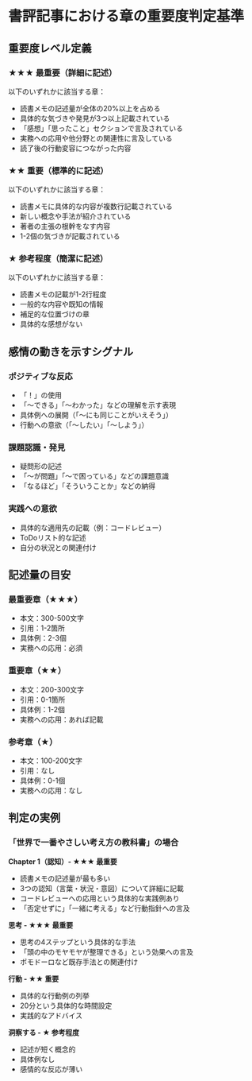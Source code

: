 # 書評記事における章の重要度判定基準

## 重要度レベル定義

### ★★★ 最重要（詳細に記述）
以下のいずれかに該当する章：
- 読書メモの記述量が全体の20%以上を占める
- 具体的な気づきや発見が3つ以上記載されている
- 「感想」「思ったこと」セクションで言及されている
- 実務への応用や他分野との関連性に言及している
- 読了後の行動変容につながった内容

### ★★ 重要（標準的に記述）
以下のいずれかに該当する章：
- 読書メモに具体的な内容が複数行記載されている
- 新しい概念や手法が紹介されている
- 著者の主張の根幹をなす内容
- 1-2個の気づきが記載されている

### ★ 参考程度（簡潔に記述）
以下のいずれかに該当する章：
- 読書メモの記載が1-2行程度
- 一般的な内容や既知の情報
- 補足的な位置づけの章
- 具体的な感想がない

## 感情の動きを示すシグナル

### ポジティブな反応
- 「！」の使用
- 「〜できる」「〜わかった」などの理解を示す表現
- 具体例への展開（「〜にも同じことがいえそう」）
- 行動への意欲（「〜したい」「〜しよう」）

### 課題認識・発見
- 疑問形の記述
- 「〜が問題」「〜で困っている」などの課題意識
- 「なるほど」「そういうことか」などの納得

### 実践への意欲
- 具体的な適用先の記載（例：コードレビュー）
- ToDoリスト的な記述
- 自分の状況との関連付け

## 記述量の目安

### 最重要章（★★★）
- 本文：300-500文字
- 引用：1-2箇所
- 具体例：2-3個
- 実務への応用：必須

### 重要章（★★）
- 本文：200-300文字
- 引用：0-1箇所
- 具体例：1-2個
- 実務への応用：あれば記載

### 参考章（★）
- 本文：100-200文字
- 引用：なし
- 具体例：0-1個
- 実務への応用：なし

## 判定の実例

### 「世界で一番やさしい考え方の教科書」の場合

**Chapter 1（認知）- ★★★ 最重要**
- 読書メモの記述量が最も多い
- 3つの認知（言葉・状況・意図）について詳細に記載
- コードレビューへの応用という具体的な実践例あり
- 「否定せずに」「一緒に考える」など行動指針への言及

**思考 - ★★★ 最重要**
- 思考の4ステップという具体的な手法
- 「頭の中のモヤモヤが整理できる」という効果への言及
- ポモドーロなど既存手法との関連付け

**行動 - ★★ 重要**
- 具体的な行動例の列挙
- 20分という具体的な時間設定
- 実践的なアドバイス

**洞察する - ★ 参考程度**
- 記述が短く概念的
- 具体例なし
- 感情的な反応が薄い